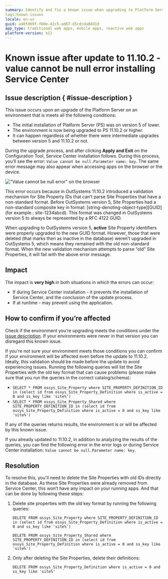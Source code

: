 ```yaml
---
summary: Identify and fix a known issue when upgrading to Platform Server version 11.10.2 or higher. The error: Value cannot be null.Parameter name: key will be thrown when upon Service Center installation.
tags:known-issues
locale: en-us
guid: a40fd69f-f60e-42c5-ad67-d5cdcda8dd1d
app_type: traditional web apps, mobile apps, reactive web apps
platform-version: o11
---
```


# Known issue after update to 11.10.2 - value cannot be null error installing Service Center 
## Issue description { #issue-description }

This issue occurs upon an upgrade of the Platform Server on an environment that is meets all the following conditions:

* The initial installation of Platform Server (PS) was on version 5 of lower.
* The environment is now being upgraded to PS 11.10.2 or higher.
* It can happen regardless of whether there were intermediate upgrades between version 5 and 11.10.2 or not.

During the upgrade process, and after clicking **Apply and Exit** on the Configuration Tool, Service Center installation follows. During this process, you’ll see the error: ```Value cannot be null.Parameter name: key```. The same error message may also appear when accessing apps on the browser or the device.

!["Value cannot be null error" on the browser](images/ki-11_10-site-properties.png)

This error occurs because in OutSystems 11.10.2 introduced a validation mechanism for Site Property IDs that can’t parse Site Properties that have a non-standard format.
Before OutSystems version 5, Site Properties had a non-standard composite key in format: [string-denoting-object-type][GUID] (for example.: site-1234abcd). This format was changed in OutSystems version 5 to always be represented by a RFC 4122 GUID.

When upgrading to OutSystems version 5, **active** Site Property identifiers were properly upgraded to the new GUID format. However, those that were deleted (that marks then as inactive in the database) weren’t upgraded in OutSystems 5, which means they remained with the old non-standard format.
When the new validation mechanism attempts to parse “old” Site Properties, it will fail with the above error message.


## Impact

The impact is **very high** in both situations in which the errors can occur:

* If during Service Center installation - it prevents the installation of Service Center, and the conclusion of the update process.
* If at runtime - may prevent using the application.

## How to confirm if you’re affected

Check if the environment you’re upgrading meets the conditions under the [Issue description](#issue-description). If your environments were never in that version you can disregard this known issue.

If you're not sure your environment meets those conditions you can confirm if your environment will be affected even before the update to 11.10.2. Ideally, this validation should be made before the update to avoid experiencing issues.
Running the following queries will list the Site Properties with the old key format that can cause problems (please make sure that you run the queries in the correct catalog/schema):

* ```SELECT * FROM ossys_Site_Property where SITE_PROPERTY_DEFINITION_ID in (select id from ossys_Site_Property_Definition where is_active = 0 and ss_key like 'site%')```
* ```SELECT * FROM ossys_Site_Property_Shared where SITE_PROPERTY_DEFINITION_ID in (select id from ossys_Site_Property_Definition where is_active = 0 and ss_key like 'site%')```

If any of the queries returns results, the environment is or will be affected by this known issue.

If you already updated to 11.10.2, in addition to analyzing the results of the queries, you can find the following error in the error logs or during Service Center installation:
```Value cannot be null.Parameter name: key```.


## Resolution

To resolve this, you'll need to delete the Site Properties with old IDs directly in the database. As these Site Properties were already removed from Service Center, this won’t have any impact on your running apps. And that can be done by following these steps:

1. Delete site properties with the old key format by running the following queries:

    ```DELETE FROM ossys_Site_Property where SITE_PROPERTY_DEFINITION_ID in (select id from ossys_Site_Property_Definition where is_active = 0 and ss_key like 'site%')```


    ```DELETE FROM ossys_Site_Property_Shared where SITE_PROPERTY_DEFINITION_ID in (select id from ossys_Site_Property_Definition where is_active = 0 and ss_key like 'site%')```


1. Only after deleting the Site Properties, delete their definitions:

    ```DELETE FROM ossys_Site_Property_Definition where is_active = 0 and ss_key like 'site%' ```


